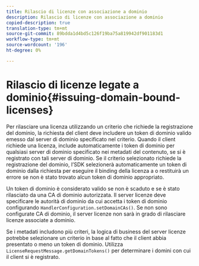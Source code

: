 ```yaml
---
title: Rilascio di licenze con associazione a dominio
description: Rilascio di licenze con associazione a dominio
copied-description: true
translation-type: tm+mt
source-git-commit: 89bdda1d4bd5c126f19ba75a819942df901183d1
workflow-type: tm+mt
source-wordcount: '196'
ht-degree: 0%

---
```



# Rilascio di licenze legate a dominio{#issuing-domain-bound-licenses}

Per rilasciare una licenza utilizzando un criterio che richiede la registrazione del dominio, la richiesta del client deve includere un token di dominio valido emesso dal server di dominio specificato nel criterio. Quando il client richiede una licenza, include automaticamente i token di dominio per qualsiasi server di dominio specificato nei metadati del contenuto, se si è registrato con tali server di dominio. Se il criterio selezionato richiede la registrazione del dominio, l’SDK selezionerà automaticamente un token di dominio dalla richiesta per eseguire il binding della licenza a o restituirà un errore se non è stato trovato alcun token di dominio appropriato.

Un token di dominio è considerato valido se non è scaduto e se è stato rilasciato da una CA di dominio autorizzata. Il server licenze deve specificare le autorità di dominio da cui accetta i token di dominio configurando `HandlerConfiguration.setDomainCAs()`. Se non sono configurate CA di dominio, il server licenze non sarà in grado di rilasciare licenze associate a dominio.

Se i metadati includono più criteri, la logica di business del server licenze potrebbe selezionare un criterio in base al fatto che il client abbia presentato o meno un token di dominio. Utilizza `LicenseRequestMessage.getDomainTokens()` per determinare i domini con cui il client si è registrato.
